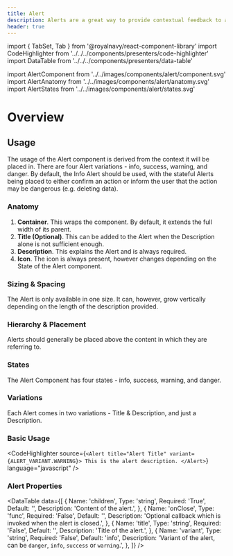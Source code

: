 ```yaml
---
title: Alert
description: Alerts are a great way to provide contextual feedback to a user.
header: true
---
```



import { TabSet, Tab } from '@royalnavy/react-component-library'
import CodeHighlighter from '../../../components/presenters/code-highlighter'
import DataTable from '../../../components/presenters/data-table'

import AlertComponent from '../../images/components/alert/component.svg'
import AlertAnatomy from '../../images/components/alert/anatomy.svg'
import AlertStates from '../../images/components/alert/states.svg'


# Overview
<AlertComponent />

## Usage
The usage of the Alert component is derived from the context it will be placed in. There are four Alert variations - info, success, warning, and danger. By default, the Info Alert should be used, with the stateful Alerts being placed to either confirm an action or inform the user that the action may be dangerous (e.g. deleting data).

<TabSet>
<Tab title="Design">

### Anatomy

<AlertAnatomy />

1. **Container**. This wraps the component. By default, it extends the full width of its parent.
2. **Title (Optional)**. This can be added to the Alert when the Description alone is not sufficient enough.
3. **Description**. This explains the Alert and is always required.
4. **Icon**. The icon is always present, however changes depending on the State of the Alert component.

### Sizing & Spacing
The Alert is only available in one size. It can, however, grow vertically depending on the length of the description provided.

### Hierarchy & Placement
Alerts should generally be placed above the content in which they are referring to.

### States

<AlertStates />

The Alert Component has four states - info, success, warning, and danger.

### Variations
Each Alert comes in two variations - Title & Description, and just a Description.

</Tab>

<Tab title="Develop">

### Basic Usage
<CodeHighlighter source={`<Alert title="Alert Title" variant={ALERT_VARIANT.WARNING}>
  This is the alert description.
</Alert>`} language="javascript" />

### Alert Properties
<DataTable data={[
  {
    Name: 'children',
    Type: 'string',
    Required: 'True',
    Default: '',
    Description: 'Content of the alert.',
  },
  {
    Name: 'onClose',
    Type: 'func',
    Required: 'False',
    Default: '',
    Description: 'Optional callback which is invoked when the alert is closed.',
  },
  {
    Name: 'title',
    Type: 'string',
    Required: 'False',
    Default: '',
    Description: 'Title of the alert.',
  },
  {
    Name: 'variant',
    Type: 'string',
    Required: 'False',
    Default: 'info',
    Description: 'Variant of the alert, can be `danger`, `info`, `success` or `warning`.',
  },
]} />

</Tab>
</TabSet>
